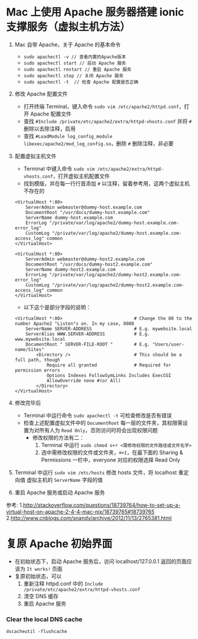 # Mac 上使用 Apache 服务器搭建 ionic 支撑服务（虚拟主机方法）

1. Mac 自带 Apache，关于 Apache 的基本命令
	- `sudo apachectl -v // 查看内置的Apache版本`
	- `sudo apachectl start // 启动 Apache 服务`
	- `sudo apachectl restart // 重启 Apache 服务`
	- `sudo apachectl stop // 关闭 Apache 服务`
	- `sudo apachectl -t  // 检查 Apache 配置是否正确`

2. 修改 Apache 配置文件
	- 打开终端 Terminal，键入命令 `sudo vim /etc/apache2/httpd.conf`，打开 Apache 配置文件
	- 查找 `#Include /private/etc/apache2/extra/httpd-vhosts.conf` 并将 `#` 删除以去除注释，启用
	- 查找 `#LoadModule log_config_module libexec/apache2/mod_log_config.so`，删除 `#` 删除注释，非必要

3. 配置虚拟主机文件
	- Terminal 中键入命令 `sudo vim /etc/apache2/extra/httpd-vhosts.conf`，打开虚拟主机配置文件
	- 找到模版，并在每一行行首添加 `#` 以注释，留着参考用，这两个虚拟主机不存在的

	```
	<VirtualHost *:80>
	    ServerAdmin webmaster@dummy-host.example.com
	    DocumentRoot "/usr/docs/dummy-host.example.com"
	    ServerName dummy-host.example.com
	    ErrorLog "/private/var/log/apache2/dummy-host.example.com-error_log"
	    CustomLog "/private/var/log/apache2/dummy-host.example.com-access_log" common
	</VirtualHost>
	 
	<VirtualHost *:80>
	    ServerAdmin webmaster@dummy-host2.example.com
	    DocumentRoot "/usr/docs/dummy-host2.example.com"
	    ServerName dummy-host2.example.com
	    ErrorLog "/private/var/log/apache2/dummy-host2.example.com-error_log"
	    CustomLog "/private/var/log/apache2/dummy-host2.example.com-access_log" common
	</VirtualHost>
	```

	- 以下这个是部分字段的说明：

	```
	<VirtualHost *:80>                           # Change the 80 to the number Apache2 "Listen"s on. In my case, 8080
	    ServerName SERVER-ADDRESS                # E.g. mywebsite.local
	    ServerAlias WWW.SERVER-ADDRESS           # E.g. www.mywebsite.local
	    DocumentRoot " SERVER-FILE-ROOT "        # E.g. "Users/user-name/Sites"
	        <Directory />                        # This should be a full path, though
	            Require all granted              # Required for permission errors
	            Options Indexes FollowSymLinks Includes ExecCGI
	            AllowOverride none #(or All)
	        </Directory>
	</VirtualHost>
	```

4. 修改完毕后
	- Terminal 中运行命令 `sudo apachectl -t` 可检查修改是否有错误
	- 检查上述配置虚拟文件中的 `DocumentRoot` 每一层的文件夹，其权限需设置为对所有人为 `Read Only`，否则访问时将会出现权限问题
		- 修改权限的方法有二：
			1. Terminal 中运行 `sudo chmod o+r <需修改权限的文件路径或文件名字>`
			2. 选中需修改权限的文件或文件夹，`⌘+I`，在最下面的 Sharing & Permissions 一栏中，everyone 对应的权限选择 Read Only

5. Terminal 中运行 `sudo vim /etc/hosts` 修改 hosts 文件，将 localhost 重定向值 虚拟主机的 `ServerName` 字段的值
6. 重启 Apache 服务或启动 Apache 服务


参考:
1.http://stackoverflow.com/questions/18739764/how-to-set-up-a-virtual-host-on-apache-2-4-4-mac-nix/18739765#18739765
2.http://www.cnblogs.com/snandy/archive/2012/11/13/2765381.html

# 复原 Apache 初始界面
- 在初始状态下，启动 Apache 服务后，访问 localhost/127.0.0.1 返回的页面应该为 `It works!` 页面
- 复原初始状态，可以
	1. 重新注释 httpd.conf 中的 `Include /private/etc/apache2/extra/httpd-vhosts.conf`
	2. 清空 DNS 缓存
	3. 重启 Apache 服务

### Clear the local DNS cache

`dscacheutil -flushcache`


